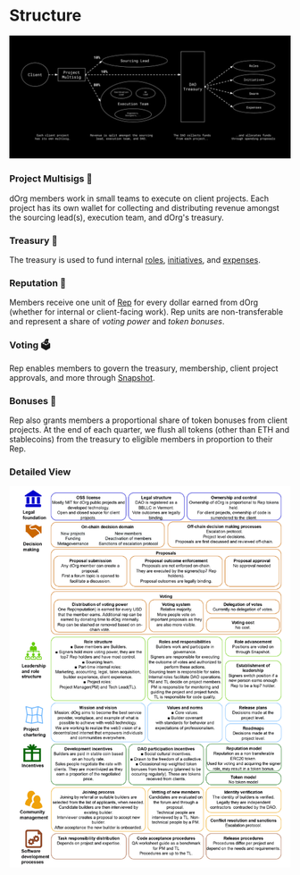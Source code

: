 # Structure

![](<.gitbook/assets/dOrg Structure.png>)

### Project Multisigs 🔐

dOrg members work in small teams to execute on client projects. Each project has its own wallet for collecting and distributing revenue amongst the sourcing lead(s), execution team, and dOrg's treasury.

### Treasury 🏦

The treasury is used to fund internal [roles](workflows/doing-internal-work/#internal-roles), [initiatives](workflows/doing-internal-work/#the-swarm), and [expenses](workflows/expense-reimbursement-policy.md).

### Reputation 🏅

Members receive one unit of [Rep](https://etherscan.io/token/tokenholderchart/0x62300cec5240e5b273781ad67ce735107f3dacd4) for every dollar earned from dOrg (whether for internal or client-facing work). Rep units are non-transferable and represent a share of _voting power_ and _token bonuses_.&#x20;

### Voting 🗳

Rep enables members to govern the treasury, membership, client project approvals, and more through [Snapshot](workflows/navigating.md#snapshot).&#x20;

### Bonuses 🤑

Rep also grants members a proportional share of token bonuses from client projects. At the end of each quarter, we flush all tokens (other than ETH and stablecoins) from the treasury to eligible members in proportion to their Rep.

### Detailed View

![Credit to Jozef Siu of the SecureSECO initiative for putting this together!](<.gitbook/assets/2022.02.04 dOrg Governance model.jpg>)

